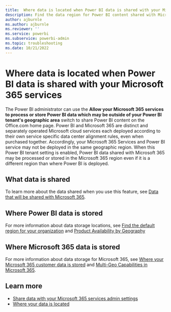 ```yaml
---
title:  Where data is located when Power BI data is shared with your Microsoft 365 services
description: Find the data region for Power BI content shared with Microsoft 365 and learn how that location is selected.
author: ajburnle
ms.author: ajburnle
ms.reviewer: ''
ms.service: powerbi
ms.subservice: powerbi-admin
ms.topic: troubleshooting
ms.date: 10/21/2022
---
```


# Where data is located when Power BI data is shared with your Microsoft 365 services

The Power BI administrator can use the **Allow your Microsoft 365 services to process or store Power BI data which may be outside of your Power BI tenant's geographic area** switch to share Power BI content on the Office.com home page. Power BI and Microsoft 365 are distinct and separately operated Microsoft cloud services each deployed according to their own service specific data center alignment rules, even when purchased together. Accordingly, your Microsoft 365 Services and Power BI service may not be deployed in the same geographic region. When this Power BI tenant setting is enabled, Power BI data shared with Microsoft 365 may be processed or stored in the Microsoft 365 region even if it is a different region than where Power BI is deployed.

## What data is shared

To learn more about the data shared when you use this feature, see [Data that will be shared with Microsoft 365](admin-microsoft-graph-metadata.md#data-that-will-be-shared-with-microsoft-365).

## Where Power BI data is stored

For more information about data storage locations, see [Find the default region for your organization](service-admin-where-is-my-tenant-located.md) and [Product Availability by Geography](https://powerplatform.microsoft.com/availability-reports/)

## Where Microsoft 365 data is stored
For more information about data storage for Microsoft 365, see [Where your Microsoft 365 customer data is stored](https://learn.microsoft.com/microsoft-365/enterprise/o365-data-locations) and [Multi-Geo Capabilities in Microsoft 365](https://www.microsoft.com/microsoft-365/business/multi-geo-capabilities).

## Learn more
- [Share data with your Microsoft 365 services admin settings](service-admin-portal-share-data-microsoft-365-services.md)
- [Where your data is located](https://www.microsoft.com/trust-center/privacy/data-location?rtc=1)